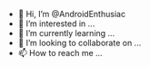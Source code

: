 - 👋 Hi, I’m @AndroidEnthusiac
- 👀 I’m interested in ...
- 🌱 I’m currently learning ...
- 💞️ I’m looking to collaborate on ...
- 📫 How to reach me ...

<!---
AndroidEnthusiac/AndroidEnthusiac is a ✨ special ✨ repository because its `README.md` (this file) appears on your GitHub profile.
You can click the Preview link to take a look at your changes.
--->
